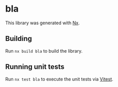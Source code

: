 # bla

This library was generated with [Nx](https://nx.dev).

## Building

Run `nx build bla` to build the library.

## Running unit tests

Run `nx test bla` to execute the unit tests via [Vitest](https://vitest.dev/).
